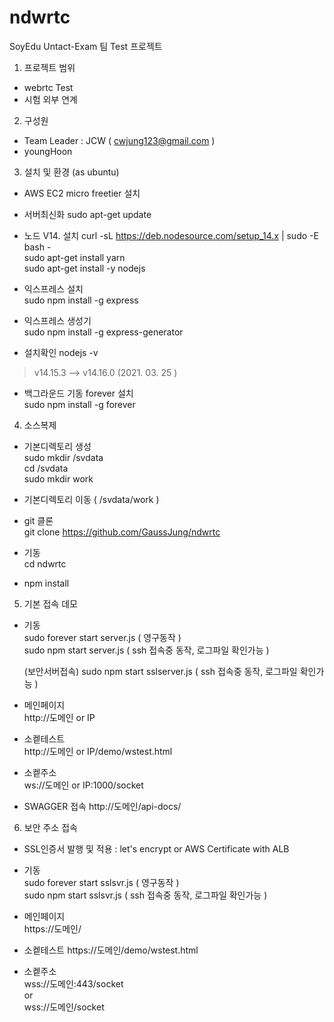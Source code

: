 # ndwrtc

 SoyEdu Untact-Exam 팀 Test 프로젝트 

1. 프로젝트 범위 
- webrtc Test
- 시험 외부 연계 

2. 구성원 
- Team Leader : JCW ( cwjung123@gmail.com )
- youngHoon 

3. 설치 및 환경 (as ubuntu) 
- AWS EC2 micro freetier 설치 
- 서버최신화 
  sudo apt-get update
- 노드 V14. 설치
curl -sL https://deb.nodesource.com/setup_14.x | sudo -E bash -  
sudo apt-get install yarn  
sudo apt-get install -y nodejs  

- 익스프레스 설치  
sudo npm install -g express  

- 익스프레스 생성기  
sudo npm install -g express-generator  

- 설치확인
 nodejs -v    
 > v14.15.3  --> v14.16.0 (2021. 03. 25 )  

- 백그라운드 기동 forever 설치  
sudo npm install -g forever  


4. 소스복제 
- 기본디렉토리 생성  
sudo mkdir /svdata   
cd /svdata    
sudo mkdir work   

- 기본디렉토리 이동 ( /svdata/work )  
- git 클론   
  git clone https://github.com/GaussJung/ndwrtc    
- 기동   
  cd ndwrtc   
- npm install   

5. 기본 접속 데모  
- 기동     
  sudo forever start server.js ( 영구동작 )  
  sudo npm start server.js ( ssh 접속중 동작, 로그파일 확인가능  )   

  (보안서버접속)
  sudo npm start sslserver.js ( ssh 접속중 동작, 로그파일 확인가능  )   

- 메인페이지   
http://도메인 or IP  

- 소켙테스트   
http://도메인 or IP/demo/wstest.html     

- 소켙주소    
ws://도메인 or IP:1000/socket   

- SWAGGER 접속 
http://도메인/api-docs/
 

6. 보안 주소 접속 

- SSL인증서 발행 및 적용 :  let's encrypt or AWS Certificate with ALB   
- 기동     
  sudo forever start sslsvr.js ( 영구동작 )  
  sudo npm start sslsvr.js ( ssh 접속중 동작, 로그파일 확인가능  )   


- 메인페이지   
https://도메인/  

- 소켙테스트 
https://도메인/demo/wstest.html   

- 소켙주소    
wss://도메인:443/socket  
or   
wss://도메인/socket  
